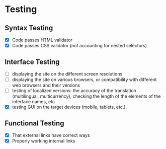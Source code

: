 # Testing

## Syntax Testing

 - [x] Code passes HTML validator
 - [x] Code passes CSS validator (not accounting for nested selectors)

## Interface Testing

 - [ ] displaying the site on the different screen resolutions
 - [ ] displaying the site on various browsers, or compatibility with different web browsers and their versions
 - [ ] testing of localized versions: the accuracy of the translation (multilingual, multicurrency), checking the length of the elements of the interface names, etc
 - [x] testing GUI on the target devices (mobile, tablets, etc.).

## Functional Testing

 - [x] That external links have correct ways
 - [x] Properly working internal links

